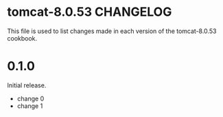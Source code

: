 # tomcat-8.0.53 CHANGELOG

This file is used to list changes made in each version of the tomcat-8.0.53 cookbook.

# 0.1.0

Initial release.

- change 0
- change 1

